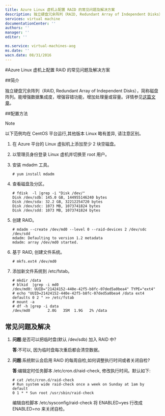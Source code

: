 ```yaml
---
title: Azure Linux 虚机上配置 RAID 的常见问题及解决方案
description: 独立硬盘冗余阵列（RAID, Redundant Array of Independent Disks），简称磁盘阵列。能增强数据集成度，增强容错功能，增加处理量或容量。
services: virtual machine
documentationCenter: ''
authors: ''
manager: ''
editor: ''

ms.service: virtual-machines-aog
ms.date: ''
wacn.date: 08/31/2016
---
```


#Azure Linux 虚机上配置 RAID 的常见问题及解决方案

##简介

独立硬盘冗余阵列（RAID, Redundant Array of Independent Disks），简称磁盘阵列。能增强数据集成度，增强容错功能，增加处理量或容量。详情参见[这篇文章](https://zh.wikipedia.org/zh-cn/RAID)。

##配置方法

>[!NOTE]
> 以下范例均在 CentOS 平台运行,其他版本 Linux 略有差异, 请注意区别。

1. 在 Azure 平台的 Linux 虚拟机上添加至少 2 块空磁盘。
2. 以管理员身份登录 Linux 虚机并切换至 root 用户。
3. 安装 mdadm 工具。

    ```
    # yum install mdadm
    ```

4. 查看磁盘及分区。

    ```
    # fdisk  -l |grep -i "Disk /dev/"
    Disk /dev/sdb: 145.0 GB, 144955146240 bytes
    Disk /dev/sda: 32.2 GB, 32212254720 bytes
    Disk /dev/sdc: 1073 MB, 1073741824 bytes
    Disk /dev/sdd: 1073 MB, 1073741824 bytes
    ```

5. 创建 RAID。

    ```
    # mdadm --create /dev/md0 --level 0 --raid-devices 2 /dev/sdc /dev/sdd
    mdadm: Defaulting to version 1.2 metadata
    mdadm: array /dev/md0 started.
    ```

6. 基于 RAID, 创建文件系统。

    ```
    # mkfs.ext4 /dev/md0
    ```

7. 添加新文件系统到 /etc/fstab。

    ```
    # mkdir /data
    # blkid  |grep -i md0
    /dev/md0: UUID="21424152-440e-42f5-b8fc-07ded5a0bea4" TYPE="ext4"
    # echo "UUID=21424152-440e-42f5-b8fc-07ded5a0bea4 /data ext4 defaults 0 2 " >> /etc/fstab
    # mount -a
    # df -h |grep -i data
    /dev/md0        2.0G   35M  1.9G   2% /data
    ```

## 常见问题及解决

1. **问题**:是否可以把临时盘(默认 /dev/sdb) 加入 RAID 中?

    **答**:不可以, 因为临时盘每次重启都会清空数据。

2. **问题**:系统默认会启用 RAID 的每周自检,如何调整执行时间或者关闭自检?

    **答**:编辑定时任务脚本 /etc/cron.d/raid-check, 修改执行时间。默认如下:

    ```
    # cat /etc/cron.d/raid-check
    # Run system wide raid-check once a week on Sunday at 1am by default
    0 1 * * Sun root /usr/sbin/raid-check
    ```

    编辑自检脚本 /etc/sysconfig/raid-check 将 ENABLED=yes 行改成 ENABLED=no 来关闭自检。